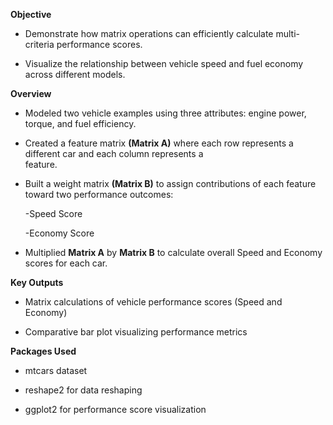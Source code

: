 **Objective**
 
  - Demonstrate how matrix operations can efficiently calculate multi-criteria performance scores.

  - Visualize the relationship between vehicle speed and fuel economy across different models.


**Overview**

  - Modeled two vehicle examples using three attributes: engine power, torque, and fuel efficiency.

  - Created a feature matrix **(Matrix A)** where each row represents a different car and each column represents a   
    feature.

  - Built a weight matrix **(Matrix B)** to assign contributions of each feature toward two performance outcomes:

      -Speed Score

      -Economy Score

  - Multiplied **Matrix A** by **Matrix B** to calculate overall Speed and Economy scores for each car.


**Key Outputs**

  - Matrix calculations of vehicle performance scores (Speed and Economy)
    
  - Comparative bar plot visualizing performance metrics




**Packages Used**

  - mtcars dataset

  - reshape2 for data reshaping

  - ggplot2 for performance score visualization


